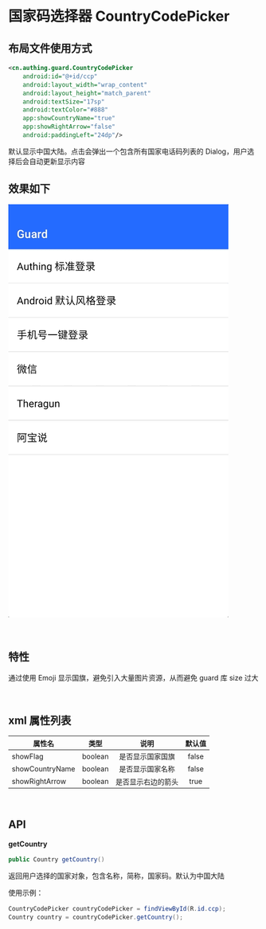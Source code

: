 # 国家码选择器 CountryCodePicker

## 布局文件使用方式

```xml
<cn.authing.guard.CountryCodePicker
    android:id="@+id/ccp"
    android:layout_width="wrap_content"
    android:layout_height="match_parent"
    android:textSize="17sp"
    android:textColor="#888"
    app:showCountryName="true"
    app:showRightArrow="false"
    android:paddingLeft="24dp"/>
```

默认显示中国大陆。点击会弹出一个包含所有国家电话码列表的 Dialog，用户选择后会自动更新显示内容

## 效果如下

![](./gif/ccp_flag.gif)

<br>

## 特性

通过使用 Emoji 显示国旗，避免引入大量图片资源，从而避免 guard 库 size 过大

<br>

## xml 属性列表

| 属性名                     | 类型 | 说明 | 默认值 |
| ----------------------- |:--------:| :------:| :-----: |
|  showFlag     |    boolean    |  是否显示国家国旗   |    false   |
|  showCountryName     |    boolean    |  是否显示国家名称   |    false   |
|  showRightArrow     |    boolean    |   是否显示右边的箭头   |    true   |

<br>

## API

**getCountry**

```java
public Country getCountry()
```

返回用户选择的国家对象，包含名称，简称，国家码。默认为中国大陆

使用示例：

```java
CountryCodePicker countryCodePicker = findViewById(R.id.ccp);
Country country = countryCodePicker.getCountry();
```

